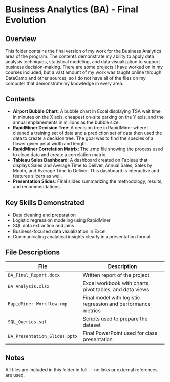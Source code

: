 # Business Analytics (BA) - Final Evolution

## Overview
This folder contains the final version of my work for the Business Analytics area of the program. The contents demonstrate my ability to apply data analysis techniques, statistical modeling, and data visualization to support business decision-making. There are some projects I have worked on in my courses included, but a vast amount of my work was taught online through DataCamp and other sources, so I do not have all of the files on my computer that demonstrate my knowledge in every area. 

## Contents

- **Airport Bubble Chart**: A bubble chart in Excel displaying TSA wait time in minutes on the X axis, cheapest on-site parking on the Y axis, and the annual enplanements in millions as the bubble size. 
- **RapidMiner Decision Tree**: A decision tree in RapidMiner where I cleaned a training set of data and a prediction set of data then used the data to create a decision tree. The goal was to find the species of a flower given petal width and length. 
- **RapidMiner Correlation Matrix**: The .rmp file showing the process used to clean data and create a correlation matrix.
- **Tableau Sales Dashboard**: A dashboard created on Tableau that displays Sales and Average Time to Deliver, Annual Sales, Sales by Month, and Average Time to Deliver. This dashboard is interactive and features slicers as well.
- **Presentation Slides**: Final slides summarizing the methodology, results, and recommendations.

## Key Skills Demonstrated
- Data cleaning and preparation  
- Logistic regression modeling using RapidMiner  
- SQL data extraction and joins  
- Business-focused data visualization in Excel  
- Communicating analytical insights clearly in a presentation format

## File Descriptions

| File                          | Description |
|-------------------------------|-------------|
| `BA_Final_Report.docx`        | Written report of the project |
| `BA_Analysis.xlsx`            | Excel workbook with charts, pivot tables, and data views |
| `RapidMiner_Workflow.rmp`     | Final model with logistic regression and performance metrics |
| `SQL_Queries.sql`             | Scripts used to prepare the dataset |
| `BA_Presentation_Slides.pptx` | Final PowerPoint used for class presentation |

## Notes
All files are included in this folder in full — no links or external references are used.
